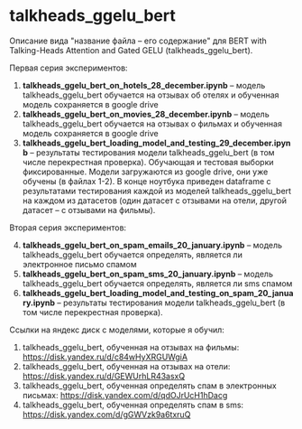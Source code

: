 # talkheads_ggelu_bert

Описание вида "название файла – его содержание" для 
BERT with Talking-Heads Attention and Gated GELU
(talkheads_ggelu_bert).

Первая серия экспериментов:

1) **talkheads_ggelu_bert_on_hotels_28_december.ipynb**
– модель talkheads_ggelu_bert обучается на отзывах об отелях и
обученная модель сохраняется в google drive
2) **talkheads_ggelu_bert_on_movies_28_december.ipynb**
– модель talkheads_ggelu_bert обучается на отзывах о фильмах и 
обученная модель сохраняется в google drive
3) **talkheads_ggelu_bert_loading_model_and_testing_29_december.ipynb**
– результаты тестирования модели talkheads_ggelu_bert
(в том числе перекрестная проверка). Обучающая и тестовая
выборки фиксированные. Модели загружаются из google drive, они уже обучены
(в файлах 1-2). В конце ноутбука приведен dataframe
с результатами тестирования каждой из моделей talkheads_ggelu_bert
на каждом из датасетов (один датасет с отзывами на отели, 
другой датасет – с отзывами на фильмы).


Вторая серия экспериментов:

4) **talkheads_ggelu_bert_on_spam_emails_20_january.ipynb** –
модель talkheads_ggelu_bert
обучается определять, является ли электронное письмо спамом
5) **talkheads_ggelu_bert_on_spam_sms_20_january.ipynb** –
модель talkheads_ggelu_bert
обучается определять, является ли sms спамом
7) **talkheads_ggelu_bert_loading_model_and_testing_on_spam_20_january.ipynb**
– результаты тестирования модели talkheads_ggelu_bert
(в том числе перекрестная проверка).

Ссылки на яндекс диск с моделями, которые я обучил:
1) talkheads_ggelu_bert, обученная на отзывах на фильмы:
https://disk.yandex.ru/d/c84wHyXRGUWgiA
2) talkheads_ggelu_bert, обученная на отзывах на отели:
https://disk.yandex.ru/d/GEWUrhLR43asxQ
3) talkheads_ggelu_bert, обученная определять спам в электронных письмах:
https://disk.yandex.com/d/qdOJrUcH1hDacg
4) talkheads_ggelu_bert, обученная определять спам в sms:
https://disk.yandex.com/d/gGWVzk9a6txruQ